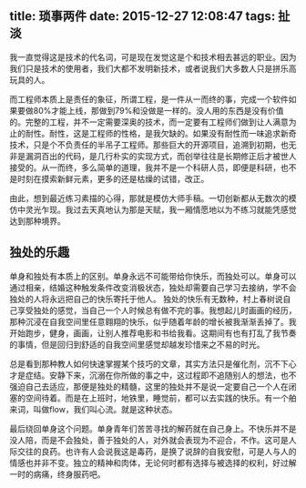title: 琐事两件
date: 2015-12-27 12:08:47
tags: 扯淡
---

我一直觉得这是技术的代名词，可是现在发觉这是个和技术相去甚远的职业。因为我们只是技术的使用者，我们大都不发明新技术，或者说我们大多数人只是拼乐高玩具的人。

<!--more-->

而工程师本质上是责任的象征，所谓工程，是一件从一而终的事，完成一个软件如果要做80%才能上线，那做到79%和没做是一样的。没人用的东西是没有价值的。完整的工程，并不一定需要深奥的技术，而一定要有工程师们做到让人满意为止的耐性。耐性，这是工程师的性格，是我欠缺的。如果没有耐性而一味追求新奇技术，只是个不负责任的半吊子工程师。那些巨大的开源项目，追溯到初期，也无非是漏洞百出的代码，是几行朴实的实现方式，而创举往往是长期修正后才被世人接受的。从一而终，多么简单的道理，我并不是一个科研人员，即便是科研，也不是时刻在摸索新鲜元素，更多的还是枯燥的试错，改正。

由此，想到最近练习素描的心得，那就是模仿大师手稿。一切创新都从无数次的模仿中灵光乍现。我过去天真地认为那是天赋，我一厢情愿地以为不练习就能凭感觉达到那种境界。

## 独处的乐趣

单身和独处有本质上的区别。单身永远不可能带给你快乐，而独处可以。单身可以通过相亲，结婚这种触发条件改变消极状态，独处却需要自己学习去接纳，学不会独处的人将永远把自己的快乐寄托于他人。
独处的快乐有无数种，村上春树说自己享受独处的感觉，当自己一个人时候总有做不完的事。我想起儿时画画的经历，那种沉浸在自我空间里任意翱翔的快乐，似乎随着年龄的增长被我渐渐丢掉了。我开始跑步，健身，画画，让别人推荐电影和书给我看。这期间有也有打乱了我节奏的事情，但是回归到舒适的自我空间里感觉却越发珍惜来之不易的时光。

总是看到那种教人如何快速掌握某个技巧的文章，其实方法只是催化剂，沉不下心才是症结。安静下来，沉溺在你所做的事之中，这过程即不追随别人的想法，也不强迫自己去适应，那便是独处的精髓，这里的独处并不是说一定要自己一个人在闭塞的空间待着。而是在上班时，地铁里，睡觉前，都可以去实践的快乐。有一个舶来词，叫做flow，我们叫心流。就是这种状态。

最后绕回单身这个问题。单身青年们苦苦寻找的解药就在自己身上。不快乐并不是没人陪，而是不会独处，善于独处的人，对外就会表现为不迎合，不作。这可是人际交往的良药。也许有人会说我这是毒药，是换了说辞的自我安慰，可是人与人的情感也并非不变。独立的精神和肉体，无论何时都有选择与被选择的权利，好过解一时的病痛，终身服药吧。


